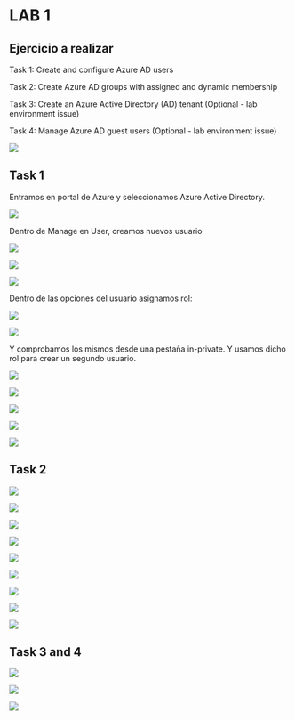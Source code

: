 # LAB 1

## Ejercicio a realizar

Task 1: Create and configure Azure AD users

Task 2: Create Azure AD groups with assigned and dynamic membership

Task 3: Create an Azure Active Directory (AD) tenant (Optional - lab environment issue)

Task 4: Manage Azure AD guest users (Optional - lab environment issue)


![](img/lab01.png)

## Task 1

Entramos en portal de Azure y seleccionamos Azure Active Directory.

![](img/azuread01.png)

Dentro de Manage en User, creamos nuevos usuario

![](img/azuread02.png)

![](img/azuread03.png)

![](img/azuread04.png)

Dentro de las opciones del usuario asignamos rol:

![](img/azuread05.png)

![](img/azuread06.png)

Y comprobamos los mismos desde una pestaña in-private. Y usamos dicho rol para crear un segundo usuario.

![](img/azuread07.png)

![](img/azuread08.png)

![](img/azuread09.png)

![](img/azuread10.png)

![](img/azuread11.png)

## Task 2

![](img/azuread12.png)

![](img/azuread13.png)

![](img/azuread14.png)

![](img/azuread15.png)

![](img/azuread16.png)

![](img/azuread17.png)

![](img/azuread18.png)

![](img/azuread19.png)

![](img/azuread20.png)

## Task 3 and 4

![](img/azuread21.png)

![](img/azuread22.png)

![](img/azuread23.png)

